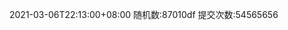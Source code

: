 <!--
 * @Descripttion: 
 * @version: 1.0
 * @Author: zkc
 * @Date: 2021-05-30 14:56:59
 * @LastEditors: zkc
 * @LastEditTime: 2021-05-30 15:38:54
 * @input: no param
 * @out: no param
-->
2021-03-06T22:13:00+08:00
随机数:87010df
提交次数:54565656
